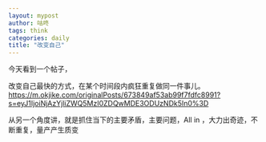 ```yaml
---
layout: mypost
author: 咕咚
tags: think
categories: daily
title: "改变自己"
---
```


今天看到一个帖子，

改变自己最快的方式，在某个时间段内疯狂重复做同一件事儿。https://m.okjike.com/originalPosts/673849af53ab99f7fdfc8991?s=eyJ1IjoiNjAzYjliZWQ5MzI0ZDQwMDE3ODUzNDk5In0%3D

从另一个角度讲，就是抓住当下的主要矛盾，主要问题，All in ，大力出奇迹，不断重复，量产产生质变

